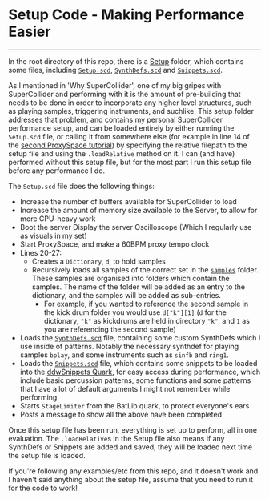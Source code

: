 # Setup Code - Making Performance Easier

--------------------------------------

In the root directory of this repo, there is a [Setup](https://github.com/theseanco/howto_co34pt_liveCode/tree/master/Setup) folder, which contains some files, including [`Setup.scd`](https://github.com/theseanco/howto_co34pt_liveCode/blob/master/Setup/Setup.scd), [`SynthDefs.scd`](https://github.com/theseanco/howto_co34pt_liveCode/blob/master/Setup/SynthDefs.scd) and [`Snippets.scd`](https://github.com/theseanco/howto_co34pt_liveCode/blob/master/Setup/Snippets.scd). 

As I mentioned in 'Why SuperCollider', one of my big gripes with SuperCollider and performing with it is the amount of pre-building that needs to be done in order to incorporate any higher level structures, such as playing samples, triggering instruments, and suchlike. This setup folder addresses that problem, and contains my personal SuperCollider performance setup, and can be loaded entirely by either running the `Setup.scd` file, or calling it from somewhere else (for example in line 14 of the [second ProxySpace tutorial](https://github.com/theseanco/howto_co34pt_liveCode/blob/master/2:%20Basics/2.2:%20ProxySpace%20-%20My%20Foundation%20For%20Live%20Coding%20In%20SuperCollider/2.2:%20ProxySpace%20Patterns.scd)) by specifying the relative filepath to the setup file and using the `.loadRelative` method on it. I can (and have) performed without this setup file, but for the most part I run this setup file before any performance I do.

The `Setup.scd` file does the following things:

- Increase the number of buffers available for SuperCollider to load
- Increase the amount of memory size available to the Server, to allow for more CPU-heavy work
- Boot the server
 Display the server Oscilloscope (Which I regularly use as visuals in my set)
- Start ProxySpace, and make a 60BPM proxy tempo clock
- Lines 20-27:
    - Creates a `Dictionary`, `d`, to hold samples
    - Recursively loads all samples of the correct set in the [`samples`](https://github.com/theseanco/howto_co34pt_liveCode/tree/master/samples/) folder. These samples are organised into folders which contain the samples. The name of the folder will be added as an entry to the dictionary, and the samples will be added as sub-entries. 
        - For example, if you wanted to reference the second sample in the kick drum folder you would use `d["k"][1]` (`d` for the dictionary, `"k"` as kickdrums are held in directory `"k"`, and `1` as you are referencing the second sample)
- Loads the [`SynthDefs.scd`](https://github.com/theseanco/howto_co34pt_liveCode/blob/master/Setup/SynthDefs.scdhttps://github.com/theseanco/howto_co34pt_liveCode/blob/master/Setup/SynthDefs.scd) file, containing some custom SynthDefs which I use inside of patterns. Notably the necessary synthdef for playing samples `bplay`, and some instruments such as `sinfb` and `ring1`.
- Loads the [`Snippets.scd`](https://github.com/theseanco/howto_co34pt_liveCode/blob/master/Setup/Snippets.scd) file, which contains some snippets to be loaded into the [ddwSnippets Quark](https://github.com/jamshark70/ddwSnippets), for easy access during performance, which include basic percussion patterns, some functions and some patterns that have a lot of default arguments I might not remember while performing
- Starts `StageLimiter` from the BatLib quark, to protect everyone's ears
- Posts a message to show all the above have been completed

Once this setup file has been run, everything is set up to perform, all in one evaluation. The `.loadRelative`s in the Setup file also means if any SynthDefs or Snippets are added and saved, they will be loaded next time the setup file is loaded.

If you're following any examples/etc from this repo, and it doesn't work and I haven't said anything about the setup file, assume that you need to run it for the code to work!

